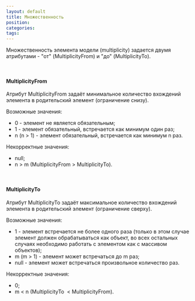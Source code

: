 ```yaml
---
layout: default
title: Множественность
position: 
categories: 
tags: 
---
```


Множественность элемента модели (multiplicity) задается двумя атрибутами - "от" (MultiplicityFrom) и "до" (MultiplicityTo).

 

#### MultiplicityFrom

Атрибут MultiplicityFrom задаёт минимальное количество вхождений элемента в родительский элемент (ограничение снизу).

Возможные значения:

* 0 - элемент не является обязательным;
* 1 - элемент обязательный, встречается как минимум один раз;
* n (n > 1) - элемент обязательный, встречается как минимум n раз.

Некорректные значения: 

* null;
* n > m (MultiplicityFrom > MultiplicityTo).

 

#### MultiplicityTo

Атрибут MultiplicityTo задаёт максимальное количество вхождений элемента в родительский элемент (ограничение сверху).

Возможные значения:

* 1 - элемент встречается не более одного раза (только в этом случае элемент должен обрабатываться как объект, во всех остальных случаях необходимо работать с элементом как с массивом объектов);
* m (m > 1) - элемент может встречаться до m раз;
* null - элемент может встречаться произвольное количество раз.

Некорректные значения: 

* 0;
* m < n (MultiplicityTo  < MultiplicityFrom).  
  


 

